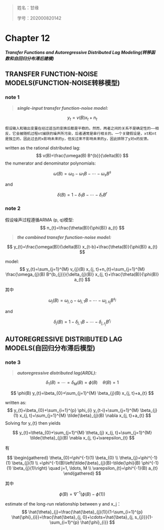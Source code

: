 > 姓名：甘缘
>
> 学号：202000820142

# Chapter 12

***Transfer Functions and Autoregressive Distributed Lag Modeling(转移函数和自回归分布滞后建模)***



## TRANSFER FUNCTION-NOISE MODELS(FUNCTION-NOISE转移模型)

### note 1

> ***single-input transfer function-noise model:***

$$
y_{t}=v(B) x_{t}+n_{t}
$$

```
假设输入和输出变量在经过适当的变换后都是平稳的。然而，两者之间的关系不是确定性的——相反，它会被随机过程nt捕获的噪声所污染，后者通常是串行相关的。一个关键假设是，xt和nt是独立的，因此过去的x影响未来的y，但反过来不影响未来的y，因此排除了y对x的反馈。
```

written as the rational distributed lag:
$$
v(B)=\frac{\omega(B) B^{b}}{\delta(B)}
$$
the numerator and denominator polynomials:

$$
\omega(B)=\omega_{0}-\omega_{1} B-\cdots-\omega_{s} B^{s}
$$

and

$$
\delta(B)=1-\delta_{1} B-\cdots-\delta_{r} B^{r}
$$

### note 2

假设噪声过程遵循ARMA (p, q)模型:
$$
n_{t}=\frac{\theta(B)}{\phi(B)} a_{t}
$$

> ***the combined transfer function-noise model:***

$$
y_{t}=\frac{\omega(B)}{\delta(B)} x_{t-b}+\frac{\theta(B)}{\phi(B)} a_{t}
$$

model:
$$
y_{t}=\sum_{j=1}^{M} v_{j}(B) x_{j, t}+n_{t}=\sum_{j=1}^{M} \frac{\omega_{j}(B) B^{b_{j}}}{\delta_{j}(B)} x_{j, t}+\frac{\theta(B)}{\phi(B)} a_{t}
$$

其中

$$
\omega_{j}(B)=\omega_{j, 0}-\omega_{j, 1} B-\cdots-\omega_{j, s_{j}} B^{s_{j}}
$$

and

$$
\delta_{j}(B)=1-\delta_{j, 1} B-\cdots-\delta_{j, r_{j}} B^{r_{j}}
$$



## AUTOREGRESSIVE DISTRIBUTED LAG MODELS(自回归分布滞后模型)

### note 3

> ***autoregressive distributed lag(ARDL):***



$$
\delta_{1}(B)=\cdots=\delta_{M}(B)=\phi(B) \quad \theta(B)=1
$$

$$
\phi(B) y_{t}=\beta_{0}+\sum_{j=1}^{M} \beta_{j}(B) x_{j, t}+a_{t}
$$

written as:
$$
y_{t}=\beta_{0}+\sum_{i=1}^{p} \phi_{i} y_{t-i}+\sum_{j=1}^{M} \beta_{j}(1) x_{j, t}+\sum_{j=1}^{M} \tilde{\beta}_{j}(B) \nabla x_{j, t}+a_{t}
$$
Solving for y_{t} then yields

$$
y_{t}=\theta_{0}+\sum_{j=1}^{M} \theta_{j} x_{j, t}+\sum_{j=1}^{M} \tilde{\theta}_{j}(B) \nabla x_{j, t}+\varepsilon_{t}
$$

有

$$
\begin{gathered}
\theta_{0}=\phi^{-1}(1) \beta_{0} \\
\theta_{j}=\phi^{-1}(1) \beta_{j}(1) \\
=\phi^{-1}(B)\left(\tilde{\beta}_{j}(B)-\tilde{\phi}(B) \phi^{-1}(1) \beta_{j}(1)\right) \quad j=1, \ldots, M \\
\varepsilon_{t}=\phi^{-1}(B) a_{t}
\end{gathered}
$$

其中

$$
\tilde{\phi}(B)=\nabla^{-1}(\phi(B)-\phi(1))
$$

estimate of the long-run relationship between y and x_j：
$$
\hat{\theta}_{j}=\frac{\hat{\beta}_{j}(1)}{1-\sum_{i=1}^{p} \hat{\phi}_{i}}=\frac{\hat{\beta}_{j, 0}+\cdots+\hat{\beta}_{j, s_{j}}}{1-\sum_{i=1}^{p} \hat{\phi}_{i}}
$$
